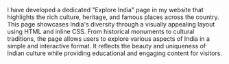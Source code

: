 I have developed a dedicated "Explore India" page in my website that highlights the rich culture, heritage, and famous places across the country. This page showcases India's diversity through a visually appealing layout using HTML and inline CSS. From historical monuments to cultural traditions, the page allows users to explore various aspects of India in a simple and interactive format. It reflects the beauty and uniqueness of Indian culture while providing educational and engaging content for visitors.

